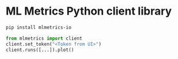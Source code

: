 # ML Metrics Python client library

```bash
pip install mlmetrics-io
```

```python
from mlmetrics import client
client.set_token("<Token from UI>")
client.runs([...]).plot()
```

